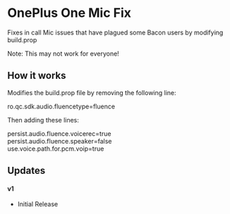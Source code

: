 # OnePlus One Mic Fix

Fixes in call Mic issues that have plagued some Bacon users by modifying build.prop

Note: This may not work for everyone!


## How it works

Modifies the build.prop file by removing the following line:

ro.qc.sdk.audio.fluencetype=fluence

Then adding these lines:

persist.audio.fluence.voicerec=true  
persist.audio.fluence.speaker=false  
use.voice.path.for.pcm.voip=true


## Updates

#### v1
* Initial Release
